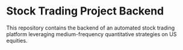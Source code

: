 # Stock Trading Project Backend
This repository contains the backend of an automated stock trading platform leveraging medium-frequency quantitative strategies on US equities.
